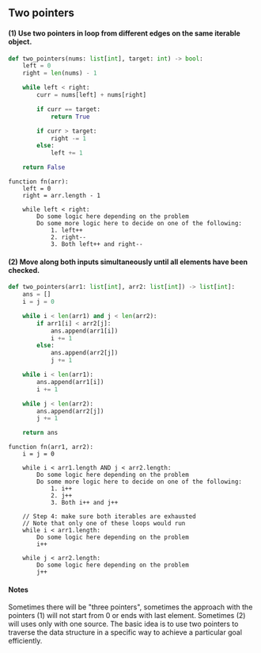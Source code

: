 Two pointers
------------

#### (1) Use two pointers in loop from different edges on the same iterable object.

```python
def two_pointers(nums: list[int], target: int) -> bool:
    left = 0
    right = len(nums) - 1

    while left < right:
        curr = nums[left] + nums[right]

        if curr == target:
            return True

        if curr > target:
            right -= 1
        else:
            left += 1

    return False
```

```text
function fn(arr):
    left = 0
    right = arr.length - 1

    while left < right:
        Do some logic here depending on the problem
        Do some more logic here to decide on one of the following:
            1. left++
            2. right--
            3. Both left++ and right--
```

#### (2) Move along both inputs simultaneously until all elements have been checked.

```python
def two_pointers(arr1: list[int], arr2: list[int]) -> list[int]:
    ans = []
    i = j = 0

    while i < len(arr1) and j < len(arr2):
        if arr1[i] < arr2[j]:
            ans.append(arr1[i])
            i += 1
        else:
            ans.append(arr2[j])
            j += 1

    while i < len(arr1):
        ans.append(arr1[i])
        i += 1

    while j < len(arr2):
        ans.append(arr2[j])
        j += 1

    return ans
```

```text
function fn(arr1, arr2):
    i = j = 0
    
    while i < arr1.length AND j < arr2.length:
        Do some logic here depending on the problem
        Do some more logic here to decide on one of the following:
            1. i++
            2. j++
            3. Both i++ and j++

    // Step 4: make sure both iterables are exhausted
    // Note that only one of these loops would run
    while i < arr1.length:
        Do some logic here depending on the problem
        i++

    while j < arr2.length:
        Do some logic here depending on the problem
        j++
```

#### Notes

Sometimes there will be "three pointers", sometimes the approach with the pointers (1) will not start from 0 or ends with last element. Sometimes (2) will uses only with one source.  The basic idea is to use two pointers to traverse the data structure in a specific way to achieve a particular goal efficiently.
